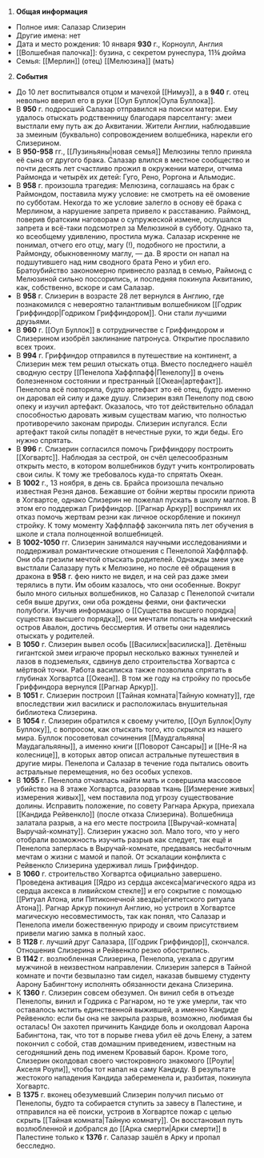 1. **Общая информация**
 - Полное имя: Салазар Слизерин
 - Другие имена: нет
 - Дата и место рождения: 10 января **930** г., Корноулл, Англия
 - [[Волшебная палочка]]: бузина, с секретом рунеспура, 11¾ дюйма
 - Семья:
	[[Мерлин]] (отец)
	[[Мелюзина]] (мать)

2. **События**
 - До 10 лет воспитывался отцом и мачехой [[Нимуэ]], а в **940** г. отец невольно вверил его в руки [[Оул Буллок|Оула Буллока]].
 - В **950** г. подросший Салазар отправился на поиски матери. Ему удалось отыскать родственницу благодаря парселтангу: змеи выстлали ему путь аж до Аквитании. Жители Англии, наблюдавшие за змеиным (буквально) сопровождением волшебника, нарекли его Слизерином.
 - В **950-958** гг., [[Лузиньяны|новая семья]] Мелюзины тепло приняла её сына от другого брака. Салазар влился в местное сообщество и почти десять лет счастливо прожил в окружении матери, отчима Раймонда и четырёх их детей: Гуго, Рено, Роргона и Альмодис.
 - В **958** г. произошла трагедия: Мелюзина, соглашаясь на брак с Раймондом, поставила мужу условие: не смотреть на её омовение по субботам. Некогда то же условие залегло в основу её брака с Мерлином, а нарушение запрета привело к расставанию. Раймонд, поверив братским наговорам о супружеской измене, ослушался запрета и всё-таки подсмотрел за Мелюзиной в субботу. Однако та, ко всеобщему удивлению, простила мужа. Салазар искренне не понимал, отчего его отцу, магу (!), подобного не простили, а Раймонду, обыкновенному маглу, — да. В ярости он напал на подшутившего над ним сводного брата Рено и убил его. Братоубийство закономерно привнесло разлад в семью, Раймонд с Мелюзиной сильно поссорились, и последняя покинула Аквитанию, как, собственно, вскоре и сам Салазар.
 - В **958** г. Слизерин в возрасте 28 лет вернулся в Англию, где познакомился с невероятно талантливым волшебником [[Годрик Гриффиндор|Годриком Гриффиндором]]. Они стали лучшими друзьями.
 - В **960** г. [[Оул Буллок]] в сотрудничестве с Гриффиндором и Слизерином изобрёл заклинание патронуса. Открытие прославило всех троих.
 - В **994** г. Гриффиндор отправился в путешествие на континент, а Слизерин меж тем решил отыскать отца. Вместо последнего нашёл сводную сестру [[Пенелопа Хаффлпафф|Пенелопу]] в очень болезненном состоянии и престранный [[Океан|артефакт]]. Пенелопа всё повторяла, будто артефакт это её отец, будто именно он даровал ей силу и даже душу. Слизерин взял Пенелопу под свою опеку и изучил артефакт. Оказалось, что тот действительно обладал способностью даровать живым существам магию, что полностью противоречило законам природы. Слизерин испугался. Если артефакт такой силы попадёт в нечестные руки, то жди беды. Его нужно спрятать.
 - В **996** г. Слизерин согласился помочь Гриффиндору построить [[Хогвартс]]. Наблюдая за сестрой, он счёл целесообразным открыть место, в котором волшебников будут учить контролировать свои силы. К тому же требовалось куда-то спрятать Океан.
 - В **1002** г., 13 ноября, в день св. Брайса произошла печально известная Резня данов. Бежавшие от бойни жертвы просили приюта в Хогвартсе, однако Слизерин не пожелал пускать в школу маглов. В этом его поддержал Гриффиндор. [[Рагнар Аркур]] воспринял их отказ помочь жертвам резни как личное оскорбление и покинул стройку. К тому моменту Хаффлпафф закончила пять лет обучения в школе и стала полноценной волшебницей.
 - В **1002-1050** гг. Слизерин занимался научными исследованиями и поддерживал романтические отношения с Пенелопой Хаффлпафф. Они оба грезили мечтой отыскать родителей. Однажды змеи уже выстлали Салазару путь к Мелюзине, но после её обращения в дракона в **958** г. фею никто не видел, и на сей раз даже змеи терялись в пути. Им обоим казалось, что они особенные. Вокруг было много сильных волшебников, но Салазар с Пенелопой считали себя выше других, они оба рождены феями, они фактически полубоги. Изучив информацию о [[Существа высшего порядка|существах высшего порядка]], они мечтали попасть на мифический остров Авалон, достичь бессмертия. И ответы они надеялись отыскать у родителей.
 - В **1050** г. Слизерин вывел особь [[Василиск|василиска]]. Детёныш гигантской змеи играюче прорыл несколько важных туннелей и лазов в подземельях, сдвинув дело строительства Хогвартса с мёртвой точки. Работа василиска также позволила спрятать в глубинах Хогвартса [[Океан]]. В том же году на стройку по просьбе Гриффиндора вернулся [[Рагнар Аркур]].
 - В **1051** г. Слизерин построил [[Тайная комната|Тайную комнату]], где впоследствии жил василиск и расположилась внушительная библиотека Слизерина.
 - В **1054** г. Слизерин обратился к своему учителю, [[Оул Буллок|Оулу Буллоку]], с вопросом, как отыскать того, кто скрылся из нашего мира. Буллок посоветовал сочинения [[Маудгальяяна|Маудагальяяны]], а именно книги [[Поворот Сансары]] и [[Не-Я на колеснице]], в которых автор описал астральные путешествия в другие миры. Пенелопа и Салазар в течение года пытались овоить астральные перемещения, но без особых успехов.
 - В **1055** г. Пенелопа отчаялась найти мать и совершила массовое убийство на 8 этаже Хогвартса, разорвав ткань [[Измерение живых|измерения живых]], чем поставила под угрозу существование долины. Исправить положение, по совету Рагнара Аркура, приехала [[Кандида Рейвенкло]] (после отказа Слизерина). Волшебница залатала разрыв, а на его месте построила [[Выручай-комната|Выручай-комнату]]. Слизерин ужасно зол. Мало того, что у него отобрали возможность изучить разрыв как следует, так ещё и Пенелопа заперлась в Выручай-комнате, предаваясь несбыточным мечтам о жизни с мамой и папой. От эскалации конфликта с Рейвенкло Слизерина удерживал лишь Гриффиндор.
 - В **1060** г. строительство Хогвартса официально завершено. Проведена активация [[Ядро из сердца аксекса|магического ядра из сердца аксекса в ливийском стекле]] и его сокрытие с помощью [[Ритуал Атона, или Пятиконечной звезды|египетского ритуала Атона]]. Рагнар Аркур покинул Англию, но устроил в Хогвартсе магическую несовместимость, так как понял, что Салазар и Пенелопа имели божественную природу и своим присутствием привели магию замка в полный хаос.
 - В **1128** г. лучший друг Салазара, [[Годрик Гриффиндор]], скончался. Отношения Слизерина и Рейвенкло резко обострились.
 - В **1142** г. возлюбленная Слизерина, Пенелопа, уехала с другим мужчиной в неизвестном направлении. Слизерин заперся в Тайной комнате и почти безвылазно там сидел, наказав бывшему студенту Аарону Бабингтону исполнять обязанности декана Слизерина.
 - К **1360** г. Слизерин совсем обезумел. Он винил себя в отъезде Пенелопы, винил и Годрика с Рагнаром, но те уже умерли, так что оставалось мстить единственной выжившей, а именно Кандиде Рейвенкло: если бы она не закрыла разрыв, возможно, любимая бы осталась! Он захотел причинить Кандиде боль и околдовал Аарона Бабингтона, так, что тот в порыве гнева убил её дочь Елену, а затем покончил с собой, став домашним приведением, известным на сегодняшний день под именем Кровавый барон. Кроме того, Слизерин околдовал своего чистокровного знакомого [[Роули|Акселя Роули]], чтобы тот напал на саму Кандиду. В результате жестокого нападения Кандида забеременела и, разбитая, покинула Хогвартс.
 - В **1375** г. вконец обезумевший Слизерин получил письмо от Пенелопы, будто та собирается ступить за завесу в Палестине, и отправился на её поиски, устроив в Хогвартсе пожар с целью скрыть [[Тайная комната|Тайную комнату]]. Он восстановил путь возлюбленной и добрался до [[Арка смерти|Арки смерти]] в Палестине только к **1376** г. Салазар зашёл в Арку и пропал бесследно.